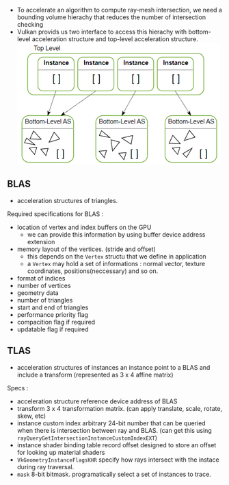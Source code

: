 - To accelerate an algorithm to compute ray-mesh intersection, we need a bounding volume hierachy that reduces the number of intersection checking
- Vulkan provids us two interface to access this hierachy with bottom-level acceleration structure and top-level acceleration structure.![](../../../../images/Pasted%20image%2020240506214336.png)


## BLAS
- acceleration structures of triangles.

Required specifications for BLAS :
- location of vertex and index buffers on the GPU
	- we can provide this information by using buffer device address extension
- memory layout of the vertices. (stride and offset)
	- this depends on the `Vertex` structu that we define in application
	- a `Vertex` may hold a set of informations : normal vector, texture coordinates, positions(neccessary) and so on.
- format of indices
- number of vertices
- geometry data
- number of triangles
- start and end of triangles
- performance priority flag
- compacition flag if required
- updatable flag if required

## TLAS
- acceleration structures of instances
	an instance point to a BLAS and include a transform (represented as 3 x 4 affine matrix)

Specs :
- acceleration structure reference 
	device address of BLAS
- transform 
	3 x 4 transformation matrix. (can apply translate, scale, rotate, skew, etc)
- instance custom index 
	arbitrary 24-bit number that can be queried when there is intersection between ray and BLAS. (can get this using `rayQueryGetIntersectionInstanceCustomIndexEXT`)
- instance shader binding table record offset
	designed to store an offset for looking up material shaders
- `VkGeometryInstanceFlagsKHR` 
	specify how rays intersect with the instace during ray traversal.
- `mask`
	8-bit bitmask. 
	programatically select a set of instances to trace.
